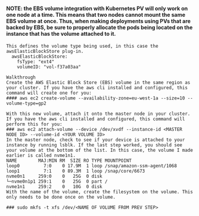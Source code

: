 #### NOTE: the EBS volume integration with Kubernetes PV will only work on one node at a time. This means that two nodes cannot mount the same EBS volume at once. Thus, when making deployments using PVs that are backed by EBS, be sure to properly allocate the pods being located on the instance that has the volume attached to it.


```
This defines the volume type being used, in this case the awsElasticBlockStore plug-in.
  awsElasticBlockStore: 
    fsType: "ext4" 
    volumeID: "vol-f37a03aa"
```    



```
Walkthrough
Create the AWS Elastic Block Store (EBS) volume in the same region as your cluster. If you have the aws cli installed and configured, this command will create one for you:
#### aws ec2 create-volume --availability-zone=eu-west-1a --size=10 --volume-type=gp2

With this new volume, attach it onto the master node in your cluster. If you have the aws cli installed and configured, this command will perform this for you:
### aws ec2 attach-volume --device /dev/xvdf --instance-id <MASTER NODE ID> --volume-id <YOUR VOLUME ID>
In the master node, check to see if your device is attached to your instance by running lsblk. If the last step worked, you should see your volume at the bottom of the list. In this case, the volume I made earlier is called nvme1n1.
NAME        MAJ:MIN RM  SIZE RO TYPE MOUNTPOINT
loop0         7:0    0 17.9M  1 loop /snap/amazon-ssm-agent/1068
loop1         7:1    0 89.3M  1 loop /snap/core/6673
nvme0n1     259:0    0   25G  0 disk
└─nvme0n1p1 259:1    0   25G  0 part /
nvme1n1     259:2    0   10G  0 disk
With the name of the volume, create the filesystem on the volume. This only needs to be done once on the volume.

### sudo mkfs -t xfs /dev/<NAME OF VOLUME FROM PREV STEP>

```
